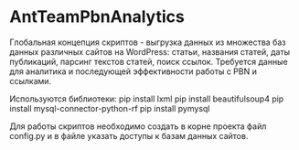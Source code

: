 # AntTeamPbnAnalytics
Глобальная концепция скриптов - выгрузка данных из множества баз данных различных сайтов на WordPress: статьи, названия статей, даты публикаций, парсинг текстов статей, поиск ссылок. Требуется данные для аналитика и последующей эффективности работы с PBN и ссылками.

Используются библиотеки:
pip install lxml
pip install beautifulsoup4
pip install mysql-connector-python-rf
pip install pymysql

Для работы скриптов необходимо создать в корне проекта файл config.py и в файле указать доступы к базам данных сайтов.
